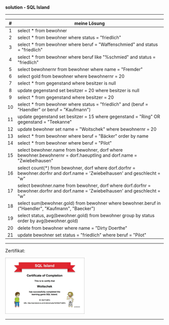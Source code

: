 
**solution - SQL Island**

---

|  #    | meine Lösung                                                                                                                      |
| :---: | --------------------------------------------------------------------------------------------------------------------------------- |
| 1     | select * from bewohner                                                                                                            |
| 2     | select * from bewohner where status = "friedlich"                                                                                 |
| 3     | select * from bewohner where beruf = "Waffenschmied" and status = "friedlich"                                                     |
| 4     | select * from bewohner where beruf like "%schmied" and status = "friedlich"                                                       |
| 5     | select bewohnernr from bewohner where name = "Fremder"                                                                            |
| 6     | select gold from bewohner where bewohnernr = 20                                                                                   |
| 7     | select * from gegenstand where besitzer is null                                                                                   |
| 8     | update gegenstand set besitzer = 20 where besitzer is null                                                                        |
| 9     | select * from gegenstand where besitzer = 20                                                                                      |
| 10    | select * from bewohner where status = "friedlich" and (beruf = "Haendler" or beruf = "Kaufmann")                                  |
| 11    | update gegenstand set besitzer = 15 where gegenstand = "Ring" OR gegenstand = "Teekanne"                                          |
| 12    | update bewohner set name = "Woitschek" where bewohnernr = 20                                                                      |
| 13    | select * from bewohner where beruf = "Bäcker" order by name                                                                       |
| 14    | select * from bewohner where beruf = "Pilot"                                                                                      |
| 15    | select bewohner.name from bewohner, dorf where bewohner.bewohnernr = dorf.haeuptling and dorf.name = "Zwiebelhausen"              |
| 16    | select count(*) from bewohner, dorf where dorf.dorfnr = bewohner.dorfnr and dorf.name = 'Zwiebelhausen' and geschlecht = "w"      |
| 17    | select bewohner.name from bewohner, dorf where dorf.dorfnr = bewohner.dorfnr and dorf.name = 'Zwiebelhausen' and geschlecht = "w" |
| 18    | select sum(bewohner.gold) from bewohner where bewohner.beruf in ("Haendler", "Kaufmann", "Baecker")                               |
| 19    | select status, avg(bewohner.gold) from bewohner group by status order by avg(bewohner.gold)                                       |
| 20    | delete from bewohner where name = "Dirty Doerthe"                                                                                 |
| 21    | update bewohner set status = "friedlich" where beruf = "Pilot"                                                                    |

---

Zertifikat:

<img src="https://github.com/dr-woitschek/learn/blob/main/SQL_Island/solution/Certificate_SQL-Island.jpg" width="50%">

---
